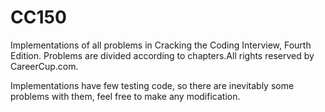 # CC150
Implementations of all problems in Cracking the Coding Interview, Fourth Edition. Problems are divided according to chapters.All rights reserved by CareerCup.com.

Implementations have few testing code, so there are inevitably some problems with them, feel free to make any modification.

